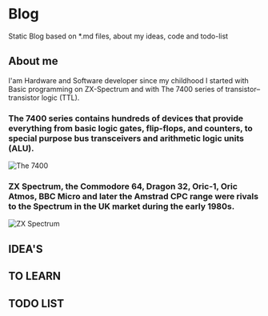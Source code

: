 # Blog
Static Blog based on *.md files, about my ideas, code and todo-list

## About me
I'am Hardware and Software developer since my childhood
I started with Basic programming on ZX-Spectrum and with The 7400 series of transistor–transistor logic (TTL).
### The 7400 series contains hundreds of devices that provide everything from basic logic gates, flip-flops, and counters, to special purpose bus transceivers and arithmetic logic units (ALU).
![The 7400](https://upload.wikimedia.org/wikipedia/commons/2/26/7400.jpg)

### ZX Spectrum, the Commodore 64, Dragon 32, Oric-1, Oric Atmos, BBC Micro and later the Amstrad CPC range were rivals to the Spectrum in the UK market during the early 1980s. 
![ZX Spectrum](https://upload.wikimedia.org/wikipedia/commons/thumb/3/33/ZXSpectrum48k.jpg/330px-ZXSpectrum48k.jpg)

## IDEA'S


## TO LEARN

## TODO LIST
